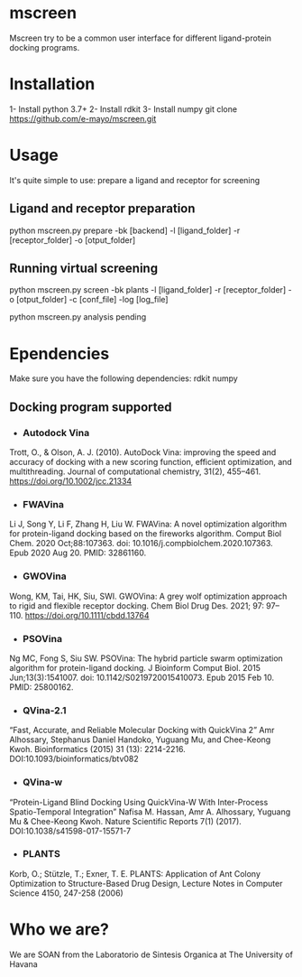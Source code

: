 # mscreen
Mscreen try to be a common user interface for different ligand-protein docking programs.

# Installation
1- Install python 3.7+
2- Install rdkit
3- Install numpy
git clone https://github.com/e-mayo/mscreen.git


# Usage
It's quite simple to use: prepare a ligand and receptor for screening

## Ligand and receptor preparation
python mscreen.py prepare -bk [backend] -l [ligand_folder] -r [receptor_folder] -o [otput_folder]

## Running virtual screening
python mscreen.py screen -bk plants -l [ligand_folder] -r [receptor_folder] -o [otput_folder] -c [conf_file] -log [log_file]

python mscreen.py analysis pending

# Ependencies
Make sure you have the following dependencies:
rdkit 
numpy

## Docking program supported
* ### Autodock Vina 
Trott, O., & Olson, A. J. (2010). AutoDock Vina: improving the speed and accuracy of docking with a new scoring function, efficient optimization, and multithreading. Journal of computational chemistry, 31(2), 455–461. https://doi.org/10.1002/jcc.21334
* ### FWAVina
Li J, Song Y, Li F, Zhang H, Liu W. FWAVina: A novel optimization algorithm for     protein-ligand docking based on the fireworks algorithm. Comput Biol Chem. 2020 Oct;88:107363. doi: 10.1016/j.compbiolchem.2020.107363. Epub 2020 Aug 20. PMID: 32861160.
* ### GWOVina
Wong, KM, Tai, HK, Siu, SWI. GWOVina: A grey wolf optimization approach to rigid and flexible receptor docking. Chem Biol Drug Des. 2021; 97: 97– 110. https://doi.org/10.1111/cbdd.13764

* ### PSOVina
Ng MC, Fong S, Siu SW. PSOVina: The hybrid particle swarm optimization algorithm for protein-ligand docking. J Bioinform Comput Biol. 2015 Jun;13(3):1541007. doi: 10.1142/S0219720015410073. Epub 2015 Feb 10. PMID: 25800162.
* ### QVina-2.1
“Fast, Accurate, and Reliable Molecular Docking with QuickVina 2” Amr Alhossary, Stephanus Daniel Handoko, Yuguang Mu, and Chee-Keong Kwoh. Bioinformatics (2015) 31 (13): 2214-2216. DOI:10.1093/bioinformatics/btv082
* ### QVina-w
“Protein-Ligand Blind Docking Using QuickVina-W With Inter-Process Spatio-Temporal Integration” Nafisa M. Hassan, Amr A. Alhossary, Yuguang Mu & Chee-Keong Kwoh. Nature Scientific Reports 7(1) (2017). DOI:10.1038/s41598-017-15571-7
* ### PLANTS
Korb, O.; Stützle, T.; Exner, T. E. PLANTS: Application of Ant Colony Optimization to Structure-Based Drug Design, Lecture Notes in Computer Science 4150, 247-258 (2006)
# Who we are?
We are SOAN from the Laboratorio de Sintesis Organica at The University of Havana

